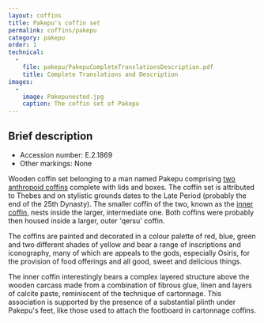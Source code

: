 ```yaml
---
layout: coffins
title: Pakepu's coffin set
permalink: coffins/pakepu
category: pakepu
order: 1
technical:
  - 
    file: pakepu/PakepuCompleteTranslationsDescription.pdf
    title: Complete Translations and Description
images:
  - 
    image: Pakepunested.jpg
    caption: The coffin set of Pakepu
---
```


## Brief description

* Accession number: E.2.1869
* Other markings: None

Wooden coffin set belonging to a man named Pakepu comprising [two anthropoid coffins](/images/pakepu/Pakepunested.jpg) complete with lids and boxes. The coffin set is attributed to Thebes and on stylistic grounds dates to the Late Period (probably the end of the 25th Dynasty). The smaller coffin of the two, known as the [inner coffin](/images/pakepu/pakepu-inner-leadimage.jpg), nests inside the larger, intermediate one. Both coffins were probably then housed inside a larger, outer 'qersu' coffin.

The coffins are painted and decorated in a colour palette of red, blue, green and two different shades of yellow and bear a range of inscriptions and iconography, many of which are appeals to the gods, especially Osiris, for the provision of food offerings and all good, sweet and delicious things.

The inner coffin interestingly bears a complex layered structure above the wooden carcass made from a combination of fibrous glue, linen and layers of calcite paste, reminiscent of the technique of cartonnage. This association is supported by the presence of a substantial plinth under Pakepu's feet, like those used to attach the footboard in cartonnage coffins.
